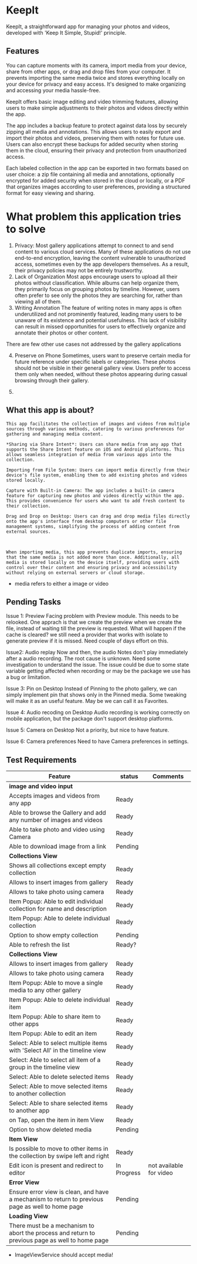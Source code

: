 
# KeepIt

KeepIt, a straightforward app for managing your photos and videos, developed with 'Keep It Simple, Stupid!' principle. 

## Features

You can capture moments with its camera, import media from your device, share from other apps, or drag and drop files from your computer. It prevents importing the same media twice and stores everything locally on your device for privacy and easy access. It's designed to make organizing and accessing your media hassle-free.

KeepIt offers basic image editing and video trimming features, allowing users to make simple adjustments to their photos and videos directly within the app.

The app includes a backup feature to protect against data loss by securely zipping all media and annotations. This allows users to easily export and import their photos and videos, preserving them with notes for future use. Users can also encrypt these backups for added security when storing them in the cloud, ensuring their privacy and protection from unauthorized access.

Each labeled collection in the app can be exported in two formats based on user choice: a zip file containing all media and annotations, optionally encrypted for added security when stored in the cloud or locally, or a PDF that organizes images according to user preferences, providing a structured format for easy viewing and sharing.

# What problem this application tries to solve

1. Privacy:
    Most gallery applications attempt to connect to and send content to various cloud services. Many of these applications do not use end-to-end encryption, leaving the content vulnerable to unauthorized access, sometimes even by the app developers themselves. As a result, their privacy policies may not be entirely trustworthy.
2. Lack of Organization
    Most apps encourage users to upload all their photos without classification. While albums can help organize them, they primarily focus on grouping photos by timeline. However, users often prefer to see only the photos they are searching for, rather than viewing all of them.
3. Writing Annotation 
    The feature of writing notes in many apps is often underutilized and not prominently featured, leading many users to be unaware of its existence and potential usefulness. This lack of visibility can result in missed opportunities for users to effectively organize and annotate their photos or other content.

There are few other use cases not addressed by the gallery applications

4. Preserve on Phone
    Sometimes, users want to preserve certain media for future reference under specific labels or categories. These photos should not be visible in their general gallery view. Users prefer to access them only when needed, without these photos appearing during casual browsing through their gallery.

5. 
    
    


## What this app is about?
    This app facilitates the collection of images and videos from multiple sources through various methods, catering to various preferences for gathering and managing media content.

    *Sharing via Share Intent*: Users can share media from any app that supports the Share Intent feature on iOS and Android platforms. This allows seamless integration of media from various apps into the collection.

    Importing from File System: Users can import media directly from their device's file system, enabling them to add existing photos and videos stored locally.

    Capture with Built-in Camera: The app includes a built-in camera feature for capturing new photos and videos directly within the app. This provides convenience for users who want to add fresh content to their collection.

    Drag and Drop on Desktop: Users can drag and drop media files directly onto the app's interface from desktop computers or other file management systems, simplifying the process of adding content from external sources.



    When importing media, this app prevents duplicate imports, ensuring that the same media is not added more than once. Additionally, all media is stored locally on the device itself, providing users with control over their content and ensuring privacy and accessibility without relying on external servers or cloud storage.



* media refers to either a image or video
## Pending Tasks
Issue 1: Preview
    Facing problem with Preview module. This needs to be relooked.
    One apprach is that we create the preview when we create the file, instead of waiting 
    till the preview is requested. 
    What will happen if the cache is cleared? we still need a provider that works with isolate
    to generate preview if it is missed. Need couple of days effort on this.

Issue2: Audio replay
    Now and then, the audio Notes don't play immediately after a audio recording. The root cause 
    is unknown. Need some investigation to understand the issue. The issue could be due to some 
    state variable getting affected when recording or may be the package we use has a bug or limitation.

Issue 3: Pin on Desktop
    Instead of Pinning to the photo gallery, we can simply implement pin that shows only in the Pinned media.
    Some tweaking will make it as an useful feature. May be we can call it as Favorites.

Issue 4: Audio recoding on Desktop
    Audio recording is working correctly on mobile application, but the package don't support desktop platforms.

Issue 5: Camera on Desktop
    Not a priority, but nice to have feature.

Issue 6: Camera preferences
    Need to have Camera preferences in settings.



## Test Requirements

| Feature |  status | Comments |
| --- | --- | --- |
| **image and video input** | | |
|   Accepts images and videos from any app | Ready ||
|   Able to browse the Gallery and add any number of images and videos | Ready ||
|   Able to take photo and video using Camera | Ready ||
|   Able to download image from a link | Pending ||
| **Collections View** |||
|   Shows all collections except empty collection |Ready||
|   Allows to insert images from gallery | Ready ||
|   Allows to take photo using camera | Ready||
|   Item Popup: Able to edit individual collection for name and description | Ready ||
|   Item Popup: Able to delete individual collection | Ready ||
|   Option to show empty collection | Pending ||
|   Able to refresh the list | Ready? ||
| **Collections View** |||
|   Allows to insert images from gallery | Ready ||
|   Allows to take photo using camera | Ready||
|   Item Popup: Able to move a single media  to any other gallery | Ready | |
|   Item Popup: Able to delete individual item | Ready | |
|   Item Popup: Able to share item to other apps | Ready ||
|   Item Popup: Able to edit an item | Ready |  |
|   Select: Able to select multiple items with 'Select All' in the timeline view | Ready ||
|   Select: Able to select all item of a group in  the timeline view | Ready ||
|   Select: Able to delete selected items | Ready ||
|   Select: Able to move selected items  to another collection | Ready ||
|   Select: Able to share selected items to another app | Ready ||
|   on Tap, open the item in item View |Ready||
|   Option to show deleted media | Pending ||
| **Item View** |||
|   Is possible to move to other items in the collection by swipe left and right | Ready ||
|   Edit icon is present and redirect to editor | In Progress | not available for video |
| **Error View** |||
|   Ensure error view is clean, and have a mechanism to return to previous page as well to home page | Pending ||
| **Loading View** |||
|   There must be a mechanism to abort the process and return to previous page as well to home page | Pending ||



* ImageViewService should accept media!
